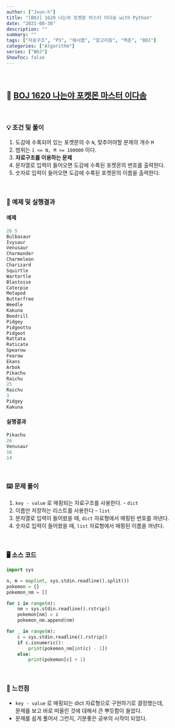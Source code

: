 ```yaml
---
author: ["Jxun-h"]
title: "[BOJ] 1620 나는야 포켓몬 마스터 이다솜 with Python"
date: "2021-08-30"
description: ""
summary: ""
tags: ["자료구조", "PS", "해시맵", "알고리즘", "백준", "BOJ"]
categories: ["Algorithm"]
series: ["BOJ"]
ShowToc: false
---
```


<br>

## 📌 <a href="https://www.acmicpc.net/problem/1620" target="_blank">BOJ 1620 나는야 포켓몬 마스터 이다솜</a>

<br>

### 💡 조건 및 풀이

1.  도감에 수록되어 있는 포켓몬의 수 `N`, 맞추어야할 문제의 개수 `M`
2.  범위는 `1 <= N, M <= 100000` 이다.
3.  **자료구조를 이용하는 문제**
4.  문자열로 입력이 들어오면 도감에 수록된 포켓몬의 번호를 출력한다.
5.  숫자로 입력이 들어오면 도감에 수록된 포켓몬의 이름을 출력한다.

<br>

### 🔖 예제 및 실행결과

#### 예제

```python
26 5
Bulbasaur
Ivysaur
Venusaur
Charmander
Charmeleon
Charizard
Squirtle
Wartortle
Blastoise
Caterpie
Metapod
Butterfree
Weedle
Kakuna
Beedrill
Pidgey
Pidgeotto
Pidgeot
Rattata
Raticate
Spearow
Fearow
Ekans
Arbok
Pikachu
Raichu
25
Raichu
3
Pidgey
Kakuna
```

#### 실행결과

```python
Pikachu
26
Venusaur
16
14
```

<br>

### ⌨️ 문제 풀이

1.  `key - value` 로 매핑되는 자료구조를 사용한다. - `dict`
2.  이름만 저장하는 리스트를 사용한다 - `list`
3.  문자열로 입력이 들어왔을 때, `dict` 자료형에서 매핑된 번호를 꺼낸다.
4.  숫자로 입력이 들어왔을 때, `list` 자료형에서 매핑된 이름을 꺼낸다.

<br>

### 🖥 소스 코드

```python
import sys

n, m = map(int, sys.stdin.readline().split())
pokemon = {}
pokemon_nm = []

for i in range(n):
    nm = sys.stdin.readline().rstrip()
    pokemon[nm] = i
    pokemon_nm.append(nm)

for _ in range(m):
    c = sys.stdin.readline().rstrip()
    if c.isnumeric():
        print(pokemon_nm[int(c) - 1])
    else:
        print(pokemon[c] + 1)
```

<br>

### 💾 느낀점

-   `key - value` 로 매핑되는 dict 자료형으로 구현하기로 결정했는데,  
    문제를 보고 바로 떠올린 것에 대해서 큰 뿌듯함이 들었다.
-   문제를 쉽게 풀어서 그런지, 기분좋은 공부의 시작이 되었다.